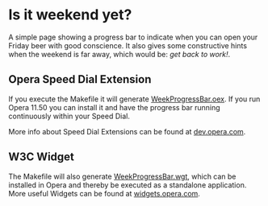 Is it weekend yet?
===================

A simple page showing a progress bar to indicate when you can open your Friday
beer with good conscience. It also gives some constructive hints when the
weekend is far away, which would be: *get back to work!*.

Opera Speed Dial Extension
--------------------------
If you execute the Makefile it will generate
[WeekProgressBar.oex](http://erikschlyter.github.com/WeekProgressBar/WeekProgressBar.oex).
If you run Opera 11.50 you can install it and have the progress bar running
continuously within your Speed Dial. 

More info about Speed Dial Extensions can be found at
[dev.opera.com](http://dev.opera.com/articles/view/creating-opera-speed-dial-extensions).

W3C Widget
----------
The Makefile will also generate
[WeekProgressBar.wgt](http://erikschlyter.github.com/WeekProgressBar/WeekProgressBar.wgt),
which can be installed in Opera and thereby be executed as a standalone
application. More useful Widgets can be found at
[widgets.opera.com](http://widgets.opera.com).
